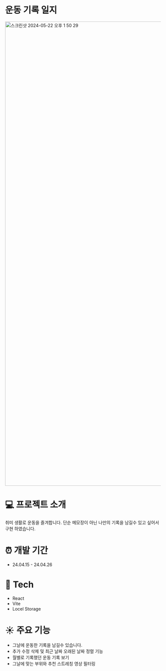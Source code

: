 # 운동 기록 일지


<img width="1500" alt="스크린샷 2024-05-22 오후 1 50 29" src="https://github.com/ckdgus222/Diary_react/assets/114120454/8b555120-83fb-41e9-9df1-b360326b7973">


# :computer: 프로젝트 소개

취미 생활로 운동을 즐겨합니다.
단순 메모장이 아닌 나만의 기록을 남길수 있고 싶어서 구현 하였습니다.

# :alarm_clock: 개발 기간
* 24.04.15 - 24.04.26

# :wrench: Tech

* React
* Vite
* Locel Storage


# :sunny: 주요 기능

* 그날에 운동한 기록을 남길수 있습니다.
* 추가 수정 삭제 및 최근 날짜 오래된 날짜 정렬 기능
* 월별로 기록했던 운동 기록 보기 
* 그날에 맞는 부위와 추천 스트레칭 영상 필터링
